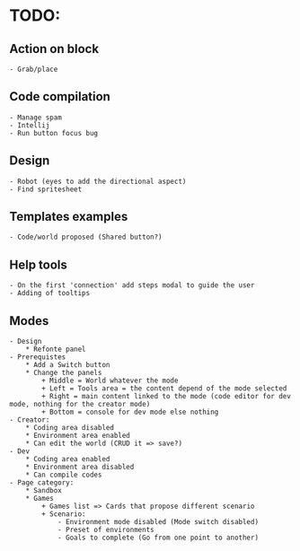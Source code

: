 # TODO:

## Action on block
    - Grab/place

## Code compilation 
    - Manage spam
    - Intellij
    - Run button focus bug

## Design
    - Robot (eyes to add the directional aspect)
    - Find spritesheet

## Templates examples
    - Code/world proposed (Shared button?)

## Help tools
    - On the first 'connection' add steps modal to guide the user
    - Adding of tooltips


## Modes
    - Design
        * Refonte panel
    - Prerequistes
        * Add a Switch button
        * Change the panels
            + Middle = World whatever the mode
            + Left = Tools area = the content depend of the mode selected
            + Right = main content linked to the mode (code editor for dev mode, nothing for the creator mode)
            + Bottom = console for dev mode else nothing
    - Creator: 
        * Coding area disabled
        * Environment area enabled
        * Can edit the world (CRUD it => save?)
    - Dev
        * Coding area enabled
        * Environment area disabled
        * Can compile codes
    - Page category:
        * Sandbox
        * Games
            + Games list => Cards that propose different scenario
            + Scenario:
                - Environment mode disabled (Mode switch disabled)
                - Preset of environments
                - Goals to complete (Go from one point to another) 